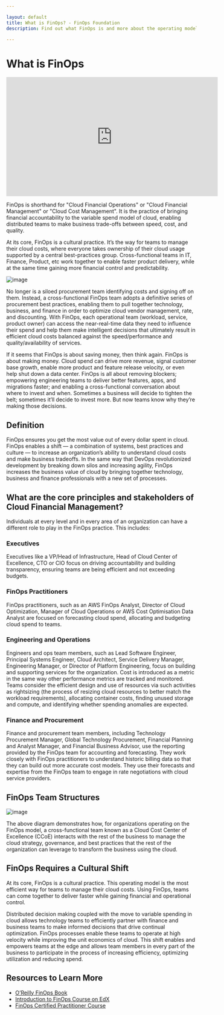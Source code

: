 ```yaml
---

layout: default
title: What is FinOps? - FinOps Foundation
description: Find out what FinOps is and more about the operating model for the cloud. Understand the three phases of FinOps - Inform, Optimize and Operate.

---
```


# What is FinOps

<div class="videoWrapper mb-10">
	<iframe width="560" height="315" src="https://www.youtube.com/embed/VDrcgEne6lU" title="YouTube video player" frameborder="0" allow="accelerometer; autoplay; clipboard-write; encrypted-media; gyroscope; picture-in-picture" allowfullscreen></iframe>
</div>

FinOps is shorthand for "Cloud Financial Operations" or "Cloud Financial Management" or "Cloud Cost Management". It is the practice of bringing financial accountability to the variable spend model of cloud, enabling distributed teams to make business trade-offs between speed, cost, and quality.

At its core, FinOps is a cultural practice. It’s the way for teams to manage their cloud costs, where everyone takes ownership of their cloud usage supported by a central best-practices group. Cross-functional teams in IT, Finance, Product, etc work together to enable faster product delivery, while at the same time gaining more financial control and predictability.

![image](https://www.finops.org/wp-content/uploads/2020/08/Screen-Shot-2020-08-19-at-6.51.53-PM-1024x766.png)

No longer is a siloed procurement team identifying costs and signing off on them. Instead, a cross-functional FinOps team adopts a definitive series of procurement best practices, enabling them to pull together technology, business, and finance in order to optimize cloud vendor management, rate, and discounting. With FinOps, each operational team (workload, service, product owner) can access the near-real-time data they need to influence their spend and help them make intelligent decisions that ultimately result in efficient cloud costs balanced against the speed/performance and quality/availability of services.

If it seems that FinOps is about saving money, then think again. FinOps is about making money. Cloud spend can drive more revenue, signal customer base growth, enable more product and feature release velocity, or even help shut down a data center. FinOps is all about removing blockers; empowering engineering teams to deliver better features, apps, and migrations faster; and enabling a cross-functional conversation about where to invest and when. Sometimes a business will decide to tighten the belt; sometimes it’ll decide to invest more. But now teams know why they’re making those decisions.

## Definition

FinOps ensures you get the most value out of every dollar spent in cloud. FinOps enables a shift — a combination of systems, best practices and culture — to increase an organization’s ability to understand cloud costs and make business tradeoffs. In the same way that DevOps revolutionized development by breaking down silos and increasing agility, FinOps increases the business value of cloud by bringing together technology, business and finance professionals with a new set of processes.

## What are the core principles and stakeholders of Cloud Financial Management?
Individuals at every level and in every area of an organization can have a different role to play in the FinOps practice. This includes:

### Executives
Executives like a VP/Head of Infrastructure, Head of Cloud Center of Excellence, CTO or CIO focus on driving accountability and building transparency, ensuring teams are being efficient and not exceeding budgets.

### FinOps Practitioners
FinOps practitioners, such as an AWS FinOps Analyst, Director of Cloud Optimization, Manager of Cloud Operations or AWS Cost Optimisation Data Analyst are focused on forecasting cloud spend, allocating and budgeting cloud spend to teams.

### Engineering and Operations
Engineers and ops team members, such as Lead Software Engineer, Principal Systems Engineer, Cloud Architect, Service Delivery Manager, Engineering Manager, or Director of Platform Engineering, focus on building and supporting services for the organization. Cost is introduced as a metric in the same way other performance metrics are tracked and monitored. Teams consider the efficient design and use of resources via such activities as rightsizing (the process of resizing cloud resources to better match the workload requirements), allocating container costs, finding unused storage and compute, and identifying whether spending anomalies are expected.

### Finance and Procurement
Finance and procurement team members, including Technology Procurement Manager, Global Technology Procurement, Financial Planning and Analyst Manager, and Financial Business Advisor, use the reporting provided by the FinOps team for accounting and forecasting. They work closely with FinOps practitioners to understand historic billing data so that they can build out more accurate cost models. They use their forecasts and expertise from the FinOps team to engage in rate negotiations with cloud service providers.

## FinOps Team Structures

![image](https://user-images.githubusercontent.com/66805995/112906090-6fcff980-90a0-11eb-8784-b2ec8aa34ecd.png)

The above diagram demonstrates how, for organizations operating on the FinOps model, a cross-functional team known as a Cloud Cost Center of Excellence (CCoE) interacts with the rest of the business to manage the cloud strategy, governance, and best practices that the rest of the organization can leverage to transform the business using the cloud.

## FinOps Requires a Cultural Shift
At its core, FinOps is a cultural practice. This operating model is the most efficient way for teams to manage their cloud costs. Using FinOps, teams can come together to deliver faster while gaining financial and operational control.

Distributed decision making coupled with the move to variable spending in cloud allows technology teams to efficiently partner with finance and business teams to make informed decisions that drive continual optimization. FinOps processes enable these teams to operate at high velocity while improving the unit economics of cloud. This shift enables and empowers teams at the edge and allows team members in every part of the business to participate in the process of increasing efficiency, optimizing utilization and reducing spend.

## Resources to Learn More

- [O’Reilly FinOps Book](/resources/finops-book)
- [Introduction to FinOps Course on EdX](https://training.linuxfoundation.org/training/introduction-to-finops-lfs175/)
- [FinOps Certified Practitioner Course](/certification/finops-certified-practitioner/)
